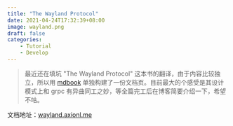 ```yaml
---
title: "The Wayland Protocol"
date: 2021-04-24T17:32:39+08:00
image: wayland.png
draft: false
categories:
    - Tutorial
    - Develop
---
```


> 最近还在填坑 "The Wayland Protocol" 这本书的翻译，由于内容比较独立，所以用 [mdbook](https://github.com/rust-lang/mdBook) 单独构建了一份文档页。目前最大的个感受是其设计模式上和 grpc 有异曲同工之妙，等全篇完工后在博客简要介绍一下，希望不咕。

文档地址：[wayland.axionl.me](https://wayland.axionl.me)

